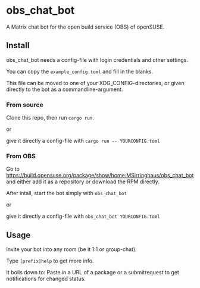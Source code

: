 # obs_chat_bot

A Matrix chat bot for the open build service (OBS) of openSUSE.

## Install
obs_chat_bot needs a config-file with login credentials and other settings.

You can copy the `example_config.toml` and fill in the blanks.

This file can be moved to one of your XDG_CONFIG-directories, or given directly to the bot as a commandline-argument.

### From source
Clone this repo, then run `cargo run`.

or

give it directly a config-file with `cargo run -- YOURCONFIG.toml`

### From OBS

Go to https://build.opensuse.org/package/show/home:MSirringhaus/obs_chat_bot and either add it as a repository or download the RPM directly.

After intall, start the bot simply with `obs_chat_bot`

or

give it directly a config-file with `obs_chat_bot YOURCONFIG.toml`

## Usage
Invite your bot into any room (be it 1:1 or group-chat).

Type `[prefix]help` to get more info.

It boils down to: Paste in a URL of a package or a submitrequest to get notifications for changed status.

